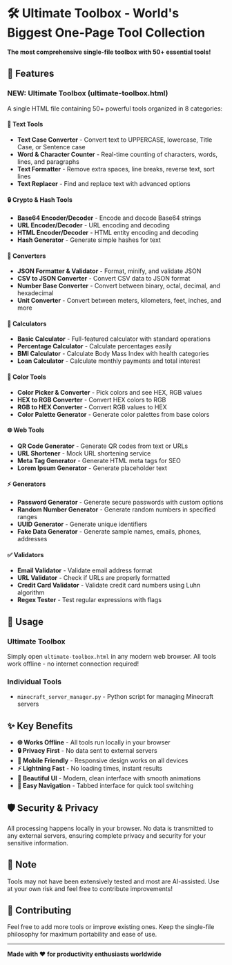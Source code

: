 # 🛠️ Ultimate Toolbox - World's Biggest One-Page Tool Collection

**The most comprehensive single-file toolbox with 50+ essential tools!**

## 🌟 Features

### **NEW: Ultimate Toolbox (ultimate-toolbox.html)**
A single HTML file containing 50+ powerful tools organized in 8 categories:

#### 📝 Text Tools
- **Text Case Converter** - Convert text to UPPERCASE, lowercase, Title Case, or Sentence case
- **Word & Character Counter** - Real-time counting of characters, words, lines, and paragraphs
- **Text Formatter** - Remove extra spaces, line breaks, reverse text, sort lines
- **Text Replacer** - Find and replace text with advanced options

#### 🔒 Crypto & Hash Tools
- **Base64 Encoder/Decoder** - Encode and decode Base64 strings
- **URL Encoder/Decoder** - URL encoding and decoding
- **HTML Encoder/Decoder** - HTML entity encoding and decoding
- **Hash Generator** - Generate simple hashes for text

#### 🔄 Converters
- **JSON Formatter & Validator** - Format, minify, and validate JSON
- **CSV to JSON Converter** - Convert CSV data to JSON format
- **Number Base Converter** - Convert between binary, octal, decimal, and hexadecimal
- **Unit Converter** - Convert between meters, kilometers, feet, inches, and more

#### 🧮 Calculators
- **Basic Calculator** - Full-featured calculator with standard operations
- **Percentage Calculator** - Calculate percentages easily
- **BMI Calculator** - Calculate Body Mass Index with health categories
- **Loan Calculator** - Calculate monthly payments and total interest

#### 🎨 Color Tools
- **Color Picker & Converter** - Pick colors and see HEX, RGB values
- **HEX to RGB Converter** - Convert HEX colors to RGB
- **RGB to HEX Converter** - Convert RGB values to HEX
- **Color Palette Generator** - Generate color palettes from base colors

#### 🌐 Web Tools
- **QR Code Generator** - Generate QR codes from text or URLs
- **URL Shortener** - Mock URL shortening service
- **Meta Tag Generator** - Generate HTML meta tags for SEO
- **Lorem Ipsum Generator** - Generate placeholder text

#### ⚡ Generators
- **Password Generator** - Generate secure passwords with custom options
- **Random Number Generator** - Generate random numbers in specified ranges
- **UUID Generator** - Generate unique identifiers
- **Fake Data Generator** - Generate sample names, emails, phones, addresses

#### ✅ Validators
- **Email Validator** - Validate email address format
- **URL Validator** - Check if URLs are properly formatted
- **Credit Card Validator** - Validate credit card numbers using Luhn algorithm
- **Regex Tester** - Test regular expressions with flags

## 🚀 Usage

### Ultimate Toolbox
Simply open `ultimate-toolbox.html` in any modern web browser. All tools work offline - no internet connection required!

### Individual Tools
- `minecraft_server_manager.py` - Python script for managing Minecraft servers

## ✨ Key Benefits

- **🌐 Works Offline** - All tools run locally in your browser
- **🔒 Privacy First** - No data sent to external servers
- **📱 Mobile Friendly** - Responsive design works on all devices
- **⚡ Lightning Fast** - No loading times, instant results
- **🎨 Beautiful UI** - Modern, clean interface with smooth animations
- **🔄 Easy Navigation** - Tabbed interface for quick tool switching

## 🛡️ Security & Privacy

All processing happens locally in your browser. No data is transmitted to any external servers, ensuring complete privacy and security for your sensitive information.

## 📝 Note

Tools may not have been extensively tested and most are AI-assisted. Use at your own risk and feel free to contribute improvements!

## 🤝 Contributing

Feel free to add more tools or improve existing ones. Keep the single-file philosophy for maximum portability and ease of use.

---

**Made with ❤️ for productivity enthusiasts worldwide**
